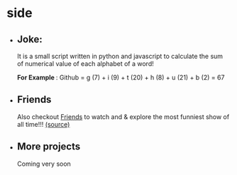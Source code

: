 # side
<ul>
  <li> 
    <h2>Joke:</h2>
    <p>It is a small script written in python and javascript to calculate the sum of numerical value of each alphabet of a word!</p>
    <p><b> For Example </b>: Github = g (7) + i (9) + t (20) + h (8) + u (21) + b (2) = 67
  </li>
  <li>
    <h2>Friends</h2>
    <p>Also checkout <a target="_BLANK" href="https://ishanmathur.github.io/friends">Friends</a> to watch and & explore the most funniest show of all time!!! <a target="_BLANK" href="https://github.com/ishanmathur/friends">(source)</a></p>
  </li>
  <li>
    <h2>More projects</h2>
    <p>Coming very soon</p>
  </li>
</ul>
